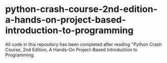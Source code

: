 # python-crash-course-2nd-edition-a-hands-on-project-based-introduction-to-programming

All code in this repository has been completed after reading "Python Crash Course, 2nd Edition, A Hands-On Project-Based Introduction to Programming.
